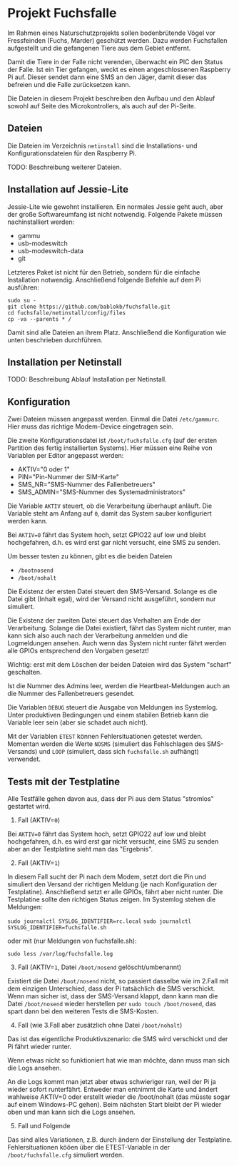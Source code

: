 Projekt Fuchsfalle
==================

Im Rahmen eines Naturschutzprojekts sollen bodenbrütende Vögel vor
Fressfeinden (Fuchs, Marder) geschützt werden. Dazu werden Fuchsfallen
aufgestellt und die gefangenen Tiere aus dem Gebiet entfernt.

Damit die Tiere in der Falle nicht verenden, überwacht ein PIC den
Status der Falle. Ist ein Tier gefangen, weckt es einen angeschlossenen
Raspberry Pi auf. Dieser sendet dann eine SMS an den Jäger, damit
dieser das befreien und die Falle zurücksetzen kann.

Die Dateien in diesem Projekt beschreiben den Aufbau und den Ablauf
sowohl auf Seite des Microkontrollers, als auch auf der Pi-Seite.


Dateien
-------

Die Dateien im Verzeichnis `netinstall` sind die Installations- und
Konfigurationsdateien für den Raspberry Pi.

TODO: Beschreibung weiterer Dateien.


Installation auf Jessie-Lite
----------------------------

Jessie-Lite wie gewohnt installieren. Ein normales Jessie geht auch,
aber der große Softwareumfang ist nicht notwendig. Folgende Pakete
müssen nachinstalliert werden:

  - gammu
  - usb-modeswitch
  - usb-modeswitch-data
  - git

Letzteres Paket ist nicht für den Betrieb, sondern für die einfache
Installation notwendig. Anschließend folgende Befehle auf dem Pi
ausführen:

    sudo su -
    git clone https://github.com/bablokb/fuchsfalle.git
    cd fuchsfalle/netinstall/config/files
    cp -va --parents * /

Damit sind alle Dateien an ihrem Platz. Anschließend die Konfiguration
wie unten beschrieben durchführen.


Installation per Netinstall
---------------------------

TODO: Beschreibung Ablauf Installation per Netinstall.


Konfiguration
-------------

Zwei Dateien müssen angepasst werden. Einmal die Datei `/etc/gammurc`.
Hier muss das richtige Modem-Device eingetragen sein.

Die zweite Konfigurationsdatei ist `/boot/fuchsfalle.cfg` (auf der ersten
Partition des fertig installierten Systems). Hier müssen eine Reihe von
Variablen per Editor angepasst werden:

  - AKTIV="0 oder 1"
  - PIN="Pin-Nummer der SIM-Karte"
  - SMS_NR="SMS-Nummer des Fallenbetreuers"
  - SMS_ADMIN="SMS-Nummer des Systemadministrators"

Die Variable `AKTIV` steuert, ob die Verarbeitung überhaupt anläuft. Die
Variable steht am Anfang auf `0`, damit das System sauber konfiguriert
werden kann. 

Bei `AKTIV=0` fährt das System hoch, setzt GPIO22 auf low und bleibt
hochgefahren, d.h. es wird erst gar nicht versucht, eine SMS zu
senden.

Um besser testen zu können, gibt es die beiden Dateien

  - `/bootnosend`
  - `/boot/nohalt`

Die Existenz der ersten Datei steuert den SMS-Versand. Solange es die
Datei gibt (Inhalt egal), wird der Versand nicht ausgeführt, sondern
nur simuliert.

Die Existenz der zweiten Datei steuert das Verhalten am Ende der
Verarbeitung. Solange die Datei existiert, fährt das System nicht runter,
man kann sich also auch nach der Verarbeitung anmelden und die
Logmeldungen ansehen. Auch wenn das System nicht runter fährt werden
alle GPIOs entsprechend den Vorgaben gesetzt!

Wichtig: erst mit dem Löschen der beiden Dateien wird das System "scharf" 
geschalten.

Ist die Nummer des Admins leer, werden die Heartbeat-Meldungen auch an
die Nummer des Fallenbetreuers gesendet.

Die Variablen `DEBUG` steuert die Ausgabe von Meldungen ins Systemlog.
Unter produktiven Bedingungen und einem stabilen Betrieb kann die
Variable leer sein (aber sie schadet auch nicht).

Mit der Variablen `ETEST` können Fehlersituationen getestet werden.
Momentan werden die Werte `NOSMS` (simuliert das Fehlschlagen des
SMS-Versands) und `LOOP` (simuliert, dass sich `fuchsfalle.sh` aufhängt)
verwendet.


Tests mit der Testplatine
-------------------------

Alle Testfälle gehen davon aus, dass der Pi aus dem Status "stromlos"
gestartet wird.

  1. Fall (AKTIV=`0`)

  Bei `AKTIV=0` fährt das System hoch, setzt GPIO22 auf low und bleibt
  hochgefahren, d.h. es wird erst gar nicht versucht, eine SMS zu senden
  aber an der Testplatine sieht man das "Ergebnis".

  2. Fall (AKTIV=`1`)

  In diesem Fall sucht der Pi nach dem Modem, setzt dort die Pin und
  simuliert den Versand der richtigen Meldung (je nach Konfiguration
  der Testplatine). Anschließend setzt er alle GPIOs, fährt aber nicht
  runter. Die Testplatine sollte den richtigen Status zeigen. Im
  Systemlog stehen die Meldungen:

  `sudo journalctl SYSLOG_IDENTIFIER=rc.local`
  `sudo journalctl SYSLOG_IDENTIFIER=fuchsfalle.sh`

  oder mit (nur Meldungen von fuchsfalle.sh):

  `sudo less /var/log/fuchsfalle.log`

  3. Fall (AKTIV=`1`, Datei `/boot/nosend` gelöscht/umbenannt)

  Existiert die Datei `/boot/nosend` nicht, so passiert dasselbe
  wie im 2.Fall mit dem einzigen Unterschied, dass der Pi tatsächlich
  die SMS verschickt. Wenn man sicher ist, dass der SMS-Versand klappt,
  dann kann man die Datei `/boot/nosend` wieder herstellen per
  `sudo touch /boot/nosend`, das spart dann bei den weiteren Tests die
  SMS-Kosten.

  4. Fall (wie 3.Fall aber zusätzlich ohne Datei `/boot/nohalt`)

  Das ist das eigentliche Produktivszenario: die SMS wird verschickt
  und der Pi fährt wieder runter.

  Wenn etwas nicht so funktioniert hat wie man möchte, dann muss man sich
  die Logs ansehen.

  An die Logs kommt man jetzt aber etwas schwieriger ran, weil der Pi ja
  wieder sofort runterfährt. Entweder man entnimmt die Karte und ändert
  wahlweise AKTIV=0 oder erstellt wieder die /boot/nohalt (das müsste
  sogar auf einem Windows-PC gehen). Beim nächsten Start bleibt der Pi
  wieder oben und man kann sich die Logs ansehen.

  5. Fall und Folgende

  Das sind alles Variationen, z.B. durch ändern der
  Einstellung der Testplatine. Fehlersituationen kööen über die
  ETEST-Variable in der `/boot/fuchsfalle.cfg` simuliert werden.
